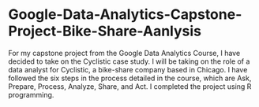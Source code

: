 # Google-Data-Analytics-Capstone-Project-Bike-Share-Aanlysis
For my capstone project from the Google Data Analytics Course, I have decided to take on the Cyclistic case study. I will be taking on the role of a data analyst for Cyclistic, a bike-share company based in Chicago. I have followed the six steps in the process detailed in the course, which are Ask, Prepare, Process, Analyze, Share, and Act.  I completed the project using R programming. 

